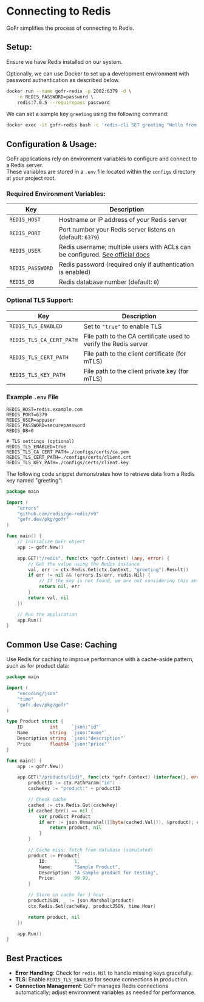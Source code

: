 # Connecting to Redis

GoFr simplifies the process of connecting to Redis.

## Setup:

Ensure we have Redis installed on our system.

Optionally, we can use Docker to set up a development environment with password authentication as described below.

```bash
docker run --name gofr-redis -p 2002:6379 -d \
    -e REDIS_PASSWORD=password \
    redis:7.0.5 --requirepass password
```

We can set a sample key `greeting` using the following command:

```bash
docker exec -it gofr-redis bash -c 'redis-cli SET greeting "Hello from Redis."'
```

## Configuration & Usage:

GoFr applications rely on environment variables to configure and connect to a Redis server.  
These variables are stored in a `.env` file located within the `configs` directory at your project root.

### Required Environment Variables:

| Key           | Description                                      |
|---------------|--------------------------------------------------|
| `REDIS_HOST`  | Hostname or IP address of your Redis server      |
| `REDIS_PORT`  | Port number your Redis server listens on (default: `6379`) |
| `REDIS_USER`  | Redis username; multiple users with ACLs can be configured. [See official docs](https://redis.io/docs/latest/operate/oss_and_stack/management/security/acl/) |
| `REDIS_PASSWORD` | Redis password (required only if authentication is enabled) |
| `REDIS_DB`    | Redis database number (default: `0`)             |

### Optional TLS Support:

| Key                        | Description                                      |
|----------------------------|--------------------------------------------------|
| `REDIS_TLS_ENABLED`        | Set to `"true"` to enable TLS                    |
| `REDIS_TLS_CA_CERT_PATH`   | File path to the CA certificate used to verify the Redis server |
| `REDIS_TLS_CERT_PATH`      | File path to the client certificate (for mTLS)   |
| `REDIS_TLS_KEY_PATH`       | File path to the client private key (for mTLS)   |

### Example `.env` File

```env
REDIS_HOST=redis.example.com
REDIS_PORT=6379
REDIS_USER=appuser
REDIS_PASSWORD=securepassword
REDIS_DB=0

# TLS settings (optional)
REDIS_TLS_ENABLED=true
REDIS_TLS_CA_CERT_PATH=./configs/certs/ca.pem
REDIS_TLS_CERT_PATH=./configs/certs/client.crt
REDIS_TLS_KEY_PATH=./configs/certs/client.key
```

The following code snippet demonstrates how to retrieve data from a Redis key named "greeting":

```go
package main

import (
    "errors"
    "github.com/redis/go-redis/v9"
    "gofr.dev/pkg/gofr"
)

func main() {
    // Initialize GoFr object
    app := gofr.New()

    app.GET("/redis", func(ctx *gofr.Context) (any, error) {
        // Get the value using the Redis instance
        val, err := ctx.Redis.Get(ctx.Context, "greeting").Result()
        if err != nil && !errors.Is(err, redis.Nil) {
            // If the key is not found, we are not considering this an error and returning ""
            return nil, err
        }
        return val, nil
    })

    // Run the application
    app.Run()
}
```

## Common Use Case: Caching

Use Redis for caching to improve performance with a cache-aside pattern, such as for product data:

```go
package main

import (
    "encoding/json"
    "time"
    "gofr.dev/pkg/gofr"
)

type Product struct {
    ID          int     `json:"id"`
    Name        string  `json:"name"`
    Description string  `json:"description"`
    Price       float64 `json:"price"`
}

func main() {
    app := gofr.New()

    app.GET("/products/{id}", func(ctx *gofr.Context) (interface{}, error) {
        productID := ctx.PathParam("id")
        cacheKey := "product:" + productID

        // Check cache
        cached := ctx.Redis.Get(cacheKey)
        if cached.Err() == nil {
            var product Product
            if err := json.Unmarshal([]byte(cached.Val()), &product); err == nil {
                return product, nil
            }
        }

        // Cache miss: fetch from database (simulated)
        product := Product{
            ID:          1,
            Name:        "Sample Product",
            Description: "A sample product for testing",
            Price:       99.99,
        }

        // Store in cache for 1 hour
        productJSON, _ := json.Marshal(product)
        ctx.Redis.Set(cacheKey, productJSON, time.Hour)

        return product, nil
    })

    app.Run()
}
```

## Best Practices

- **Error Handling**: Check for `redis.Nil` to handle missing keys gracefully.
- **TLS**: Enable `REDIS_TLS_ENABLED` for secure connections in production.
- **Connection Management**: GoFr manages Redis connections automatically; adjust environment variables as needed for performance.
